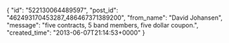  {
   "id": "522130064489597",
   "post_id": "462493170453287_486467371389200",
   "from_name": "David Johansen",
   "message": "five contracts, 5 band members, five dollar coupon.",
   "created_time": "2013-06-07T21:14:53+0000"
 }
